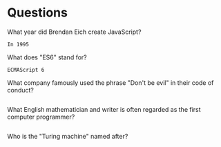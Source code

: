 # Questions

What year did Brendan Eich create JavaScript?

```
In 1995 
```

What does "ES6" stand for?

```
ECMAScript 6
```

What company famously used the phrase "Don't be evil" in their code of conduct?

```

```

What English mathematician and writer is often regarded as the first computer programmer?

```

```

Who is the "Turing machine" named after?

```

```
